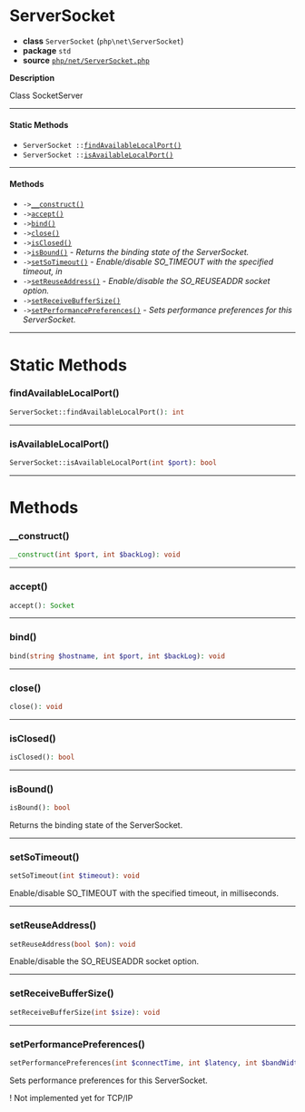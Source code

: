 # ServerSocket

- **class** `ServerSocket` (`php\net\ServerSocket`)
- **package** `std`
- **source** [`php/net/ServerSocket.php`](./src/main/resources/JPHP-INF/sdk/php/net/ServerSocket.php)

**Description**

Class SocketServer

---

#### Static Methods

- `ServerSocket ::`[`findAvailableLocalPort()`](#method-findavailablelocalport)
- `ServerSocket ::`[`isAvailableLocalPort()`](#method-isavailablelocalport)

---

#### Methods

- `->`[`__construct()`](#method-__construct)
- `->`[`accept()`](#method-accept)
- `->`[`bind()`](#method-bind)
- `->`[`close()`](#method-close)
- `->`[`isClosed()`](#method-isclosed)
- `->`[`isBound()`](#method-isbound) - _Returns the binding state of the ServerSocket._
- `->`[`setSoTimeout()`](#method-setsotimeout) - _Enable/disable SO_TIMEOUT with the specified timeout, in_
- `->`[`setReuseAddress()`](#method-setreuseaddress) - _Enable/disable the SO_REUSEADDR socket option._
- `->`[`setReceiveBufferSize()`](#method-setreceivebuffersize)
- `->`[`setPerformancePreferences()`](#method-setperformancepreferences) - _Sets performance preferences for this ServerSocket._

---
# Static Methods

<a name="method-findavailablelocalport"></a>

### findAvailableLocalPort()
```php
ServerSocket::findAvailableLocalPort(): int
```

---

<a name="method-isavailablelocalport"></a>

### isAvailableLocalPort()
```php
ServerSocket::isAvailableLocalPort(int $port): bool
```

---
# Methods

<a name="method-__construct"></a>

### __construct()
```php
__construct(int $port, int $backLog): void
```

---

<a name="method-accept"></a>

### accept()
```php
accept(): Socket
```

---

<a name="method-bind"></a>

### bind()
```php
bind(string $hostname, int $port, int $backLog): void
```

---

<a name="method-close"></a>

### close()
```php
close(): void
```

---

<a name="method-isclosed"></a>

### isClosed()
```php
isClosed(): bool
```

---

<a name="method-isbound"></a>

### isBound()
```php
isBound(): bool
```
Returns the binding state of the ServerSocket.

---

<a name="method-setsotimeout"></a>

### setSoTimeout()
```php
setSoTimeout(int $timeout): void
```
Enable/disable SO_TIMEOUT with the specified timeout, in
milliseconds.

---

<a name="method-setreuseaddress"></a>

### setReuseAddress()
```php
setReuseAddress(bool $on): void
```
Enable/disable the SO_REUSEADDR socket option.

---

<a name="method-setreceivebuffersize"></a>

### setReceiveBufferSize()
```php
setReceiveBufferSize(int $size): void
```

---

<a name="method-setperformancepreferences"></a>

### setPerformancePreferences()
```php
setPerformancePreferences(int $connectTime, int $latency, int $bandWidth): void
```
Sets performance preferences for this ServerSocket.

! Not implemented yet for TCP/IP